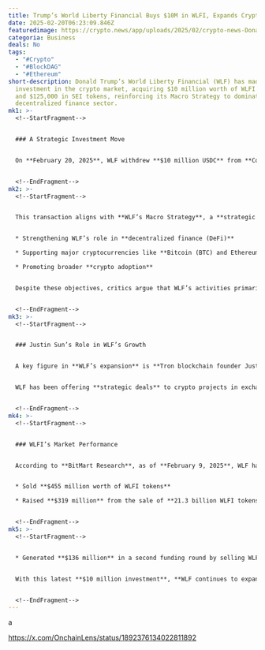 ```yaml
---
title: Trump’s World Liberty Financial Buys $10M in WLFI, Expands Crypto Holdings
date: 2025-02-20T06:23:09.846Z
featuredimage: https://crypto.news/app/uploads/2025/02/crypto-news-Donald-Trump-option21-1380x820.webp
categoria: Business
deals: No
tags:
  - "#Crypto"
  - "#BlockDAG"
  - "#Ethereum"
short-description: Donald Trump’s World Liberty Financial (WLF) has made a major
  investment in the crypto market, acquiring $10 million worth of WLFI tokens
  and $125,000 in SEI tokens, reinforcing its Macro Strategy to dominate the
  decentralized finance sector.
mk1: >-
  <!--StartFragment-->


  ### A Strategic Investment Move


  On **February 20, 2025**, WLF withdrew **$10 million USDC** from **Coinbase** to purchase **200 million WLFI tokens** and spent an additional **$125,000 USDC** on **547,990 SEI tokens** at an average price of **$0.228 per token**.


  <!--EndFragment-->
mk2: >-
  <!--StartFragment-->


  This transaction aligns with **WLF’s Macro Strategy**, a **strategic token reserve** aimed at:


  * Strengthening WLF’s role in **decentralized finance (DeFi)**

  * Supporting major cryptocurrencies like **Bitcoin (BTC) and Ethereum (ETH)**

  * Promoting broader **crypto adoption**


  Despite these objectives, critics argue that WLF’s activities primarily benefit **Trump and his allies**, who hold **60% of WLF** and control **75% of its revenues and 22.5 billion WLFI tokens**.


  <!--EndFragment-->
mk3: >-
  <!--StartFragment-->


  ### Justin Sun’s Role in WLF’s Growth


  A key figure in **WLF’s expansion** is **Tron blockchain founder Justin Sun**, who has invested **at least $75 million** in WLFI. Sun’s involvement has raised concerns due to previous allegations linking **Tron** to illicit financial activities.


  WLF has been offering **strategic deals** to crypto projects in exchange for WLFI token purchases, a move that has helped it **exceed its financial targets**.


  <!--EndFragment-->
mk4: >-
  <!--StartFragment-->


  ### WLFI’s Market Performance


  According to **BitMart Research**, as of **February 9, 2025**, WLF has successfully:


  * Sold **$455 million worth of WLFI tokens**

  * Raised **$319 million** from the sale of **21.3 billion WLFI tokens** at **$0.015 per token**


  <!--EndFragment-->
mk5: >-
  <!--StartFragment-->


  * Generated **$136 million** in a second funding round by selling WLFI at **$0.05 per token**


  With this latest **$10 million investment**, **WLF continues to expand its footprint in the crypto industry**, solidifying WLFI’s status as one of the most significant token launches in recent years.


  <!--EndFragment-->
---
```

a﻿

<https://x.com/OnchainLens/status/1892376134022811892>